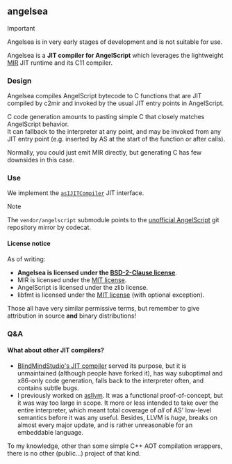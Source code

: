 ## angelsea

> [!IMPORTANT]  
> Angelsea is in very early stages of development and is not suitable for use.

Angelsea is a **JIT compiler for AngelScript** which leverages  the lightweight
[MIR](https://github.com/vnmakarov/mir) JIT runtime and its C11 compiler.

### Design

Angelsea compiles AngelScript bytecode to C functions that are JIT compiled by
c2mir and invoked by the usual JIT entry points in AngelScript.

C code generation amounts to pasting simple C that closely matches
AngelScript behavior.  
It can fallback to the interpreter at any point, and may be invoked from any JIT
entry point (e.g. inserted by AS at the start of the function or after calls).

Normally, you could just emit MIR directly, but generating C has few downsides
in this case.

### Use

We implement the [`asIJITCompiler`](https://www.angelcode.com/angelscript/sdk/docs/manual/classas_i_j_i_t_compiler.html)
JIT interface.

> [!NOTE]
> The `vendor/angelscript` submodule points to the
> [unofficial AngelScript](github.com/codecat/angelscript-mirror) git repository
> mirror by codecat.

#### License notice

As of writing:

- **Angelsea is licensed under the [BSD-2-Clause license](LICENSE)**.
- MIR is licensed under the [MIT license](https://github.com/vnmakarov/mir/blob/master/LICENSE).
- AngelScript is licensed under the zlib license.
- libfmt is licensed under the [MIT license](https://github.com/fmtlib/fmt/blob/master/LICENSE) (with optional exception).

Those all have very similar permissive terms, but remember to give attribution
in source **and** binary distributions!

### Q&A

#### What about other JIT compilers?

- [BlindMindStudio's JIT compiler](https://github.com/BlindMindStudios/AngelScript-JIT-Compiler)
served its purpose, but it is unmaintained (although people have forked it), has
way suboptimal and x86-only code generation, falls back to the interpreter
often, and contains subtle bugs.
- I previously worked on [asllvm](https://github.com/asumagic/asllvm).
It was a functional proof-of-concept, but it was way too large in scope. It
more or less intended to take over the entire interpreter, which meant total
coverage of *all* of AS' low-level semantics before it was any useful. Besides,
LLVM is _huge_, breaks on almost every major update, and is rather unreasonable
for an embeddable language.

To my knowledge, other than some simple C++ AOT compilation wrappers, there is
no other (public...) project of that kind.